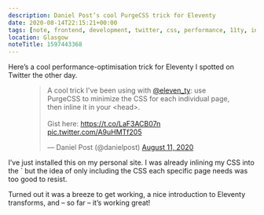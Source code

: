 ```yaml
---
description: Daniel Post’s cool PurgeCSS trick for Eleventy
date: 2020-08-14T22:15:21+00:00
tags: [note, frontend, development, twitter, css, performance, 11ty, inline, head]
location: Glasgow
noteTitle: 1597443368
---
```


Here’s a cool performance-optimisation trick for Eleventy I spotted on Twitter the other day.

<figure>

<blockquote class="twitter-tweet"><p lang="en" dir="ltr">A cool trick I&#39;ve been using with <a href="https://twitter.com/eleven_ty?ref_src=twsrc%5Etfw">@eleven_ty</a>: use PurgeCSS to minimize the CSS for each individual page, then inline it in your &lt;head&gt;.<br><br>Gist here: <a href="https://t.co/LaF3ACB07n">https://t.co/LaF3ACB07n</a> <a href="https://t.co/A9uHMTf205">pic.twitter.com/A9uHMTf205</a></p>&mdash; Daniel Post (@danielpost) <a href="https://twitter.com/danielpost/status/1293286796604956673?ref_src=twsrc%5Etfw">August 11, 2020</a></blockquote> <script async src="https://platform.twitter.com/widgets.js" charset="utf-8"></script>

</figure>

I’ve just installed this on my personal site. I was already inlining my CSS into the `<head> but the idea of only including the CSS each specific page needs was too good to resist. 

Turned out it was a breeze to get working, a nice introduction to Eleventy transforms, and – so far – it’s working great!
